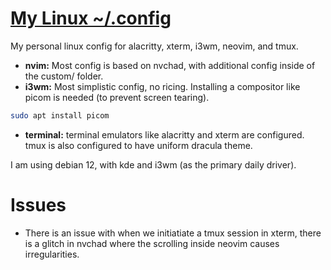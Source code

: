 # [My Linux ~/.config](https://www.ammarakram.com/)

My personal linux config for alacritty, xterm, i3wm, neovim, and tmux.

- **nvim:** Most config is based on nvchad, with additional config inside of the custom/ folder.
- **i3wm:** Most simplistic config, no ricing. Installing a compositor like picom is needed (to prevent screen tearing).

```bash
sudo apt install picom
```

- **terminal:** terminal emulators like alacritty and xterm are configured. tmux is also configured to have uniform dracula theme.

I am using debian 12, with kde and i3wm (as the primary daily driver).

# Issues

- There is an issue with when we initiatiate a tmux session in xterm, there is a glitch in nvchad where the scrolling inside neovim causes irregularities.
